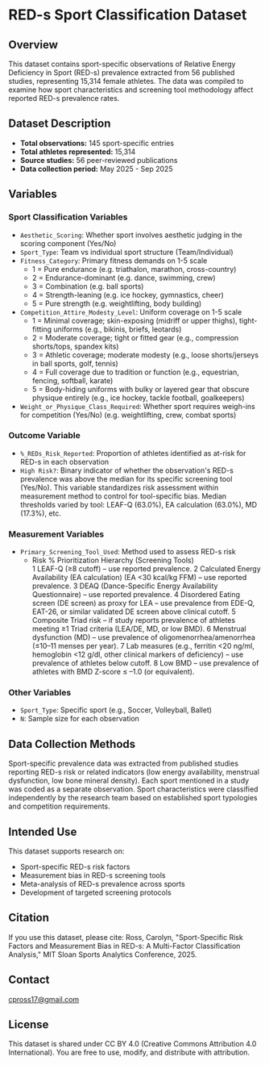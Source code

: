 # RED-s Sport Classification Dataset

## Overview
This dataset contains sport-specific observations of Relative Energy Deficiency in Sport (RED-s) prevalence extracted from 56 published studies, representing 15,314 female athletes. The data was compiled to examine how sport characteristics and screening tool methodology affect reported RED-s prevalence rates.

## Dataset Description
- **Total observations:** 145 sport-specific entries
- **Total athletes represented:** 15,314
- **Source studies:** 56 peer-reviewed publications
- **Data collection period:** May 2025 - Sep 2025

## Variables

### Sport Classification Variables
- `Aesthetic_Scoring`: Whether sport involves aesthetic judging in the scoring component (Yes/No)
- `Sport_Type`: Team vs individual sport structure (Team/Individual)
- `Fitness_Category`: Primary fitness demands on 1-5 scale
  - 1 = Pure endurance (e.g. triathalon, marathon, cross-country)
  - 2 = Endurance-dominant (e.g. dance, swimming, crew)
  - 3 = Combination (e.g. ball sports)
  - 4 = Strength-leaning (e.g. ice hockey, gymnastics, cheer)
  - 5 = Pure strength (e.g. weightlifting, body building)
- `Competition_Attire_Modesty_Level`: Uniform coverage on 1-5 scale
  - 1 = Minimal coverage; skin-exposing (midriff or upper thighs), tight-fitting uniforms (e.g., bikinis, briefs, leotards)
  - 2 = Moderate coverage; tight or fitted gear (e.g., compression shorts/tops, spandex kits)
  - 3 = Athletic coverage; moderate modesty (e.g., loose shorts/jerseys in ball sports, golf, tennis)
  - 4 = Full coverage due to tradition or function (e.g., equestrian, fencing, softball, karate)
  - 5 = Body-hiding uniforms with bulky or layered gear that obscure physique entirely (e.g., ice hockey, tackle football, goalkeepers)
- `Weight_or_Physique_Class_Required`: Whether sport requires weigh-ins for competition (Yes/No) (e.g. weightlifting, crew, combat sports)

### Outcome Variable
- `%_REDs_Risk_Reported`: Proportion of athletes identified as at-risk for RED-s in each observation
- `High Risk?`: Binary indicator of whether the observation's RED-s prevalence was above the median for its specific screening tool (Yes/No). This variable standardizes risk assessment within measurement method to control for tool-specific bias. Median thresholds varied by tool: LEAF-Q (63.0%), EA calculation (63.0%), MD (17.3%), etc.

### Measurement Variables
- `Primary_Screening_Tool_Used`: Method used to assess RED-s risk
  - Risk % Prioritization Hierarchy (Screening Tools)	
      1	LEAF-Q (≥8 cutoff) – use reported prevalence.
      2	Calculated Energy Availability (EA calculation) (EA <30 kcal/kg FFM) – use reported prevalence.
      3	DEAQ (Dance-Specific Energy Availability Questionnaire) – use reported prevalence.
      4	Disordered Eating screen (DE screen) as proxy for LEA – use prevalence from EDE-Q, EAT-26, or similar validated DE screen above clinical cutoff.
      5	Composite Triad risk – if study reports prevalence of athletes meeting ≥1 Triad criteria (LEA/DE, MD, or low BMD).
      6	Menstrual dysfunction (MD) – use prevalence of oligomenorrhea/amenorrhea (≤10–11 menses per year).
      7	Lab measures (e.g., ferritin <20 ng/ml, hemoglobin <12 g/dl, other clinical markers of deficiency) – use prevalence of athletes below cutoff.
      8	Low BMD – use prevalence of athletes with BMD Z-score ≤ –1.0 (or equivalent).

### Other Variables
- `Sport_Type`: Specific sport (e.g., Soccer, Volleyball, Ballet)
- `N`: Sample size for each observation

## Data Collection Methods
Sport-specific prevalence data was extracted from published studies reporting RED-s risk or related indicators (low energy availability, menstrual dysfunction, low bone mineral density). Each sport mentioned in a study was coded as a separate observation. Sport characteristics were classified independently by the research team based on established sport typologies and competition requirements.

## Intended Use
This dataset supports research on:
- Sport-specific RED-s risk factors
- Measurement bias in RED-s screening tools
- Meta-analysis of RED-s prevalence across sports
- Development of targeted screening protocols

## Citation
If you use this dataset, please cite: Ross, Carolyn, "Sport-Specific Risk Factors and Measurement Bias in RED-s: A Multi-Factor Classification Analysis," MIT Sloan Sports Analytics Conference, 2025.

## Contact
cpross17@gmail.com

## License
This dataset is shared under CC BY 4.0 (Creative Commons Attribution 4.0 International). You are free to use, modify, and distribute with attribution.
